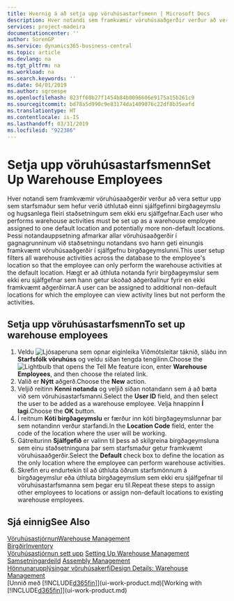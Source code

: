 ```yaml
---
title: Hvernig á að setja upp vöruhúsastarfsmenn | Microsoft Docs
description: Hver notandi sem framkvæmir vöruhúsaaðgerðir verður að vera settur upp sem starfsmaður sem hefur verið úthlutað einni sjálfgefinni birgðageymslu og hugsanlega fleiri staðsetningum sem ekki eru sjálfgefnar.
services: project-madeira
documentationcenter: ''
author: SorenGP
ms.service: dynamics365-business-central
ms.topic: article
ms.devlang: na
ms.tgt_pltfrm: na
ms.workload: na
ms.search.keywords: ''
ms.date: 04/01/2019
ms.author: sgroespe
ms.openlocfilehash: 823ff60b27f1454b84b0096606e9175a15b261c9
ms.sourcegitcommit: bd78a5d990c9e83174da1409076c22df8b35eafd
ms.translationtype: HT
ms.contentlocale: is-IS
ms.lasthandoff: 03/31/2019
ms.locfileid: "922386"
---
```

# <a name="set-up-warehouse-employees"></a><span data-ttu-id="e5cd8-103">Setja upp vöruhúsastarfsmenn</span><span class="sxs-lookup"><span data-stu-id="e5cd8-103">Set Up Warehouse Employees</span></span>
<span data-ttu-id="e5cd8-104">Hver notandi sem framkvæmir vöruhúsaaðgerðir verður að vera settur upp sem starfsmaður sem hefur verið úthlutað einni sjálfgefinni birgðageymslu og hugsanlega fleiri staðsetningum sem ekki eru sjálfgefnar.</span><span class="sxs-lookup"><span data-stu-id="e5cd8-104">Each user who performs warehouse activities must be set up as a warehouse employee assigned to one default location and potentially more non-default locations.</span></span> <span data-ttu-id="e5cd8-105">Þessi notandauppsetning afmarkar allar vöruhúsaaðgerðir í gagnagrunninum við staðsetningu notandans svo hann geti einungis framkvæmt vöruhúsaaðgerðir í sjálfgefnu birgðageymslunni.</span><span class="sxs-lookup"><span data-stu-id="e5cd8-105">This user setup filters all warehouse activities across the database to the employee's location so that the employee can only perform the warehouse activities at the default location.</span></span> <span data-ttu-id="e5cd8-106">Hægt er að úthluta notanda fyrir birgðageymslur sem ekki eru sjálfgefnar sem hann getur skoðað aðgerðalínur fyrir en ekki framkvæmt aðgerðirnar.</span><span class="sxs-lookup"><span data-stu-id="e5cd8-106">A user can be assigned to additional non-default locations for which the employee can view activity lines but not perform the activities.</span></span>

## <a name="to-set-up-warehouse-employees"></a><span data-ttu-id="e5cd8-107">Setja upp vöruhúsastarfsmenn</span><span class="sxs-lookup"><span data-stu-id="e5cd8-107">To set up warehouse employees</span></span>  
1.  <span data-ttu-id="e5cd8-108">Veldu ![Ljósaperuna sem opnar eiginleika Viðmótsleitar](media/ui-search/search_small.png "Segðu mér hvað þú vilt gera") táknið, sláðu inn **Starfsfólk vöruhúss** og veldu síðan tengda tengilinn.</span><span class="sxs-lookup"><span data-stu-id="e5cd8-108">Choose the ![Lightbulb that opens the Tell Me feature](media/ui-search/search_small.png "Tell me what you want to do") icon, enter **Warehouse Employees**, and then choose the related link.</span></span>  
2. <span data-ttu-id="e5cd8-109">Valið er **Nýtt** aðgerð.</span><span class="sxs-lookup"><span data-stu-id="e5cd8-109">Choose the **New** action.</span></span>  
3. <span data-ttu-id="e5cd8-110">Veljið reitinn **Kenni notanda** og veljið síðan notandann sem á að bæta við sem vöruhúsastarfsmanni.</span><span class="sxs-lookup"><span data-stu-id="e5cd8-110">Select the **User ID** field, and then select the user to be added as a warehouse employee.</span></span> <span data-ttu-id="e5cd8-111">Velja hnappinn **Í lagi**.</span><span class="sxs-lookup"><span data-stu-id="e5cd8-111">Choose the **OK** button.</span></span>  
6.  <span data-ttu-id="e5cd8-112">Í reitnum **Kóti birgðageymslu** er færður inn kóti birgðageymslunnar þar sem notandinn verður starfandi.</span><span class="sxs-lookup"><span data-stu-id="e5cd8-112">In the **Location Code** field, enter the code of the location where the user will be working.</span></span>  
7.  <span data-ttu-id="e5cd8-113">Gátreiturinn **Sjálfgefið** er valinn til þess að skilgreina birgðageymsluna sem einu staðsetninguna þar sem starfsmaður getur framkvæmt vöruhúsaaðgerðir.</span><span class="sxs-lookup"><span data-stu-id="e5cd8-113">Select the **Default** check box to define the location as the only location where the employee can perform warehouse activities.</span></span>  
8.  <span data-ttu-id="e5cd8-114">Skrefin eru endurtekin til að úthluta öðrum starfsmönnum á birgðageymslur eða úthluta birgðageymslum sem ekki eru sjálfgefnar til vöruhúsastarfsmanna sem þegar eru til.</span><span class="sxs-lookup"><span data-stu-id="e5cd8-114">Repeat these steps to assign other employees to locations or assign non-default locations to existing warehouse employees.</span></span>  

## <a name="see-also"></a><span data-ttu-id="e5cd8-115">Sjá einnig</span><span class="sxs-lookup"><span data-stu-id="e5cd8-115">See Also</span></span>  
[<span data-ttu-id="e5cd8-116">Vöruhúsastjórnun</span><span class="sxs-lookup"><span data-stu-id="e5cd8-116">Warehouse Management</span></span>](warehouse-manage-warehouse.md)  
[<span data-ttu-id="e5cd8-117">Birgðir</span><span class="sxs-lookup"><span data-stu-id="e5cd8-117">Inventory</span></span>](inventory-manage-inventory.md)  
<span data-ttu-id="e5cd8-118">[Vöruhúsastjórnun sett upp](warehouse-setup-warehouse.md)   </span><span class="sxs-lookup"><span data-stu-id="e5cd8-118">[Setting Up Warehouse Management](warehouse-setup-warehouse.md)   </span></span>  
<span data-ttu-id="e5cd8-119">[Samsetningardeild](assembly-assemble-items.md)  </span><span class="sxs-lookup"><span data-stu-id="e5cd8-119">[Assembly Management](assembly-assemble-items.md)  </span></span>  
[<span data-ttu-id="e5cd8-120">Hönnunarupplýsingar vöruhúsakerfi</span><span class="sxs-lookup"><span data-stu-id="e5cd8-120">Design Details: Warehouse Management</span></span>](design-details-warehouse-management.md)  
<span data-ttu-id="e5cd8-121">[Unnið með [!INCLUDE[d365fin](includes/d365fin_md.md)]](ui-work-product.md)</span><span class="sxs-lookup"><span data-stu-id="e5cd8-121">[Working with [!INCLUDE[d365fin](includes/d365fin_md.md)]](ui-work-product.md)</span></span>  
